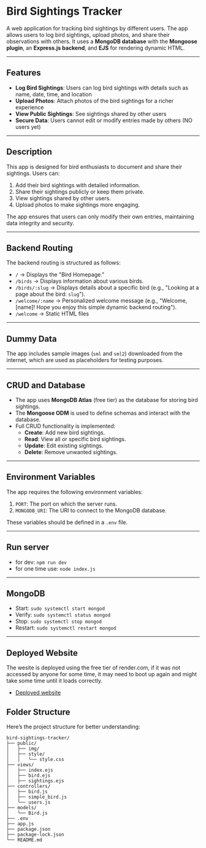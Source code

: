 # **Bird Sightings Tracker**

A web application for tracking bird sightings by different users. The app allows users to log bird sightings, upload photos, and share their observations with others. It uses a **MongoDB database** with the **Mongoose plugin**, an **Express.js backend**, and **EJS** for rendering dynamic HTML.

---

## **Features**
- **Log Bird Sightings**: Users can log bird sightings with details such as name, date, time, and location
- **Upload Photos**: Attach photos of the bird sightings for a richer experience
- **View Public Sightings**: See sightings shared by other users
- **Secure Data**: Users cannot edit or modify entries made by others (NO users yet)

---

## **Description**
This app is designed for bird enthusiasts to document and share their sightings. Users can:
1. Add their bird sightings with detailed information.
2. Share their sightings publicly or keep them private.
3. View sightings shared by other users.
4. Upload photos to make sightings more engaging.

The app ensures that users can only modify their own entries, maintaining data integrity and security.

---

## **Backend Routing**
The backend routing is structured as follows:
- `/` → Displays the "Bird Homepage."
- `/birds` → Displays information about various birds.
- `/birds/:slug` → Displays details about a specific bird (e.g., "Looking at a page about the bird: `slug`").
- `/welcome/:name` → Personalized welcome message (e.g., "Welcome, [name]! Hope you enjoy this simple dynamic backend routing").
- `/welcome` → Static HTML files

---

## **Dummy Data**
The app includes sample images (`sml` and `sml2`) downloaded from the internet, which are used as placeholders for testing purposes.

---

## **CRUD and Database**
- The app uses **MongoDB Atlas** (free tier) as the database for storing bird sightings.
- The **Mongoose ODM** is used to define schemas and interact with the database.
- Full CRUD functionality is implemented:
  - **Create**: Add new bird sightings.
  - **Read**: View all or specific bird sightings.
  - **Update**: Edit existing sightings.
  - **Delete**: Remove unwanted sightings.

---

## **Environment Variables**
The app requires the following environment variables:
1. `PORT`: The port on which the server runs.
2. `MONGODB_URI`: The URI to connect to the MongoDB database.

These variables should be defined in a `.env` file.

---

## **Run server**
- for dev: `npm run dev`
- for one time use: `node index.js`

---

## **MongoDB**
- Start: `sudo systemctl start mongod`
- Verify: `sudo systemctl status mongod`
- Stop: `sudo systemctl stop mongod`
- Restart: `sudo systemctl restart mongod`

---

## **Deployed Website**
The wesite is deployed using the free tier of render.com, if it was not accessed by anyone for some time, it may need to boot up again and might take some time until it loads correctly.
- [Deployed website](https://bird-nst6.onrender.com/)


## **Folder Structure**
Here’s the project structure for better understanding:
```
bird-sightings-tracker/
├── public/
│   ├── img/
│   ├── style/
│   │   └── style.css
├── views/
│   ├── index.ejs
│   ├── bird.ejs
│   ├── sightings.ejs
├── controllers/
│   ├── bird.js
│   ├── simple_bird.js
│   └── users.js
├── models/
│   └── Bird.js
├── .env
├── app.js
├── package.json
├── package-lock.json
└── README.md
```
